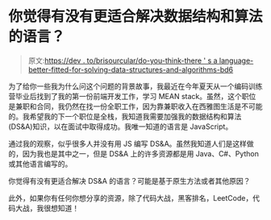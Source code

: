 # 你觉得有没有更适合解决数据结构和算法的语言？

> 原文:[https://dev . to/brisourcular/do-you-think-there ' s a language-better-fitted-for-solving-data-structures-and-algorithms-bd6](https://dev.to/brisourceful/do-you-think-there-is-a-language-better-suited-for-solving-data-structures-and-algorithms-bd6)

为了给你一些我为什么问这个问题的背景故事，我最近在今年夏天从一个编码训练营毕业后找到了我的第一份前端开发工作，学习 MEAN stack。虽然，这个职位是兼职和合同，我仍然在找一份全职工作，因为靠兼职收入在西雅图生活是不可能的。我希望我的下一个职位是全栈，我知道我需要加强我的数据结构和算法(DS&A)知识，以在面试中取得成功。我唯一知道的语言是 JavaScript。

通过我的观察，似乎很多人并没有用 JS 编写 DS&A。虽然我知道人们是这样做的，因为我也是其中之一，但是 DS&A 上的许多资源都是用 Java、C#、Python 或其他语言编写的。

你觉得有没有更适合解决 DS&A 的语言？可能是基于原生方法或者其他原因？

此外，如果你有任何你想分享的资源，除了代码大战，黑客排名，LeetCode，代码大战，我很想知道！